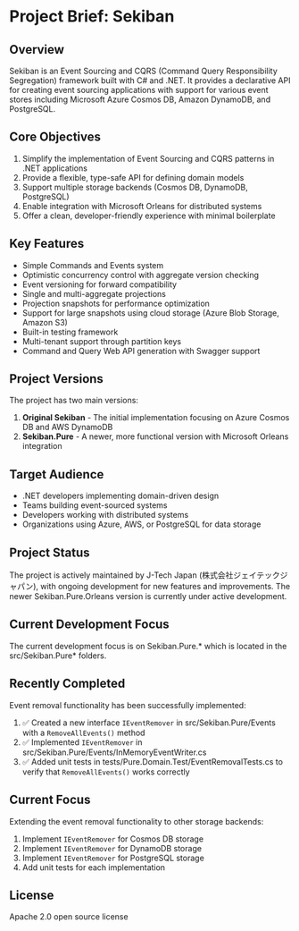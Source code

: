 # Project Brief: Sekiban

## Overview
Sekiban is an Event Sourcing and CQRS (Command Query Responsibility Segregation) framework built with C# and .NET. It provides a declarative API for creating event sourcing applications with support for various event stores including Microsoft Azure Cosmos DB, Amazon DynamoDB, and PostgreSQL.

## Core Objectives
1. Simplify the implementation of Event Sourcing and CQRS patterns in .NET applications
2. Provide a flexible, type-safe API for defining domain models
3. Support multiple storage backends (Cosmos DB, DynamoDB, PostgreSQL)
4. Enable integration with Microsoft Orleans for distributed systems
5. Offer a clean, developer-friendly experience with minimal boilerplate

## Key Features
- Simple Commands and Events system
- Optimistic concurrency control with aggregate version checking
- Event versioning for forward compatibility
- Single and multi-aggregate projections
- Projection snapshots for performance optimization
- Support for large snapshots using cloud storage (Azure Blob Storage, Amazon S3)
- Built-in testing framework
- Multi-tenant support through partition keys
- Command and Query Web API generation with Swagger support

## Project Versions
The project has two main versions:
1. **Original Sekiban** - The initial implementation focusing on Azure Cosmos DB and AWS DynamoDB
2. **Sekiban.Pure** - A newer, more functional version with Microsoft Orleans integration

## Target Audience
- .NET developers implementing domain-driven design
- Teams building event-sourced systems
- Developers working with distributed systems
- Organizations using Azure, AWS, or PostgreSQL for data storage

## Project Status
The project is actively maintained by J-Tech Japan (株式会社ジェイテックジャパン), with ongoing development for new features and improvements. The newer Sekiban.Pure.Orleans version is currently under active development.

## Current Development Focus
The current development focus is on Sekiban.Pure.* which is located in the src/Sekiban.Pure* folders.

## Recently Completed
Event removal functionality has been successfully implemented:

1. ✅ Created a new interface `IEventRemover` in src/Sekiban.Pure/Events with a `RemoveAllEvents()` method
2. ✅ Implemented `IEventRemover` in src/Sekiban.Pure/Events/InMemoryEventWriter.cs
3. ✅ Added unit tests in tests/Pure.Domain.Test/EventRemovalTests.cs to verify that `RemoveAllEvents()` works correctly

## Current Focus
Extending the event removal functionality to other storage backends:

1. Implement `IEventRemover` for Cosmos DB storage
2. Implement `IEventRemover` for DynamoDB storage
3. Implement `IEventRemover` for PostgreSQL storage
4. Add unit tests for each implementation

## License
Apache 2.0 open source license
